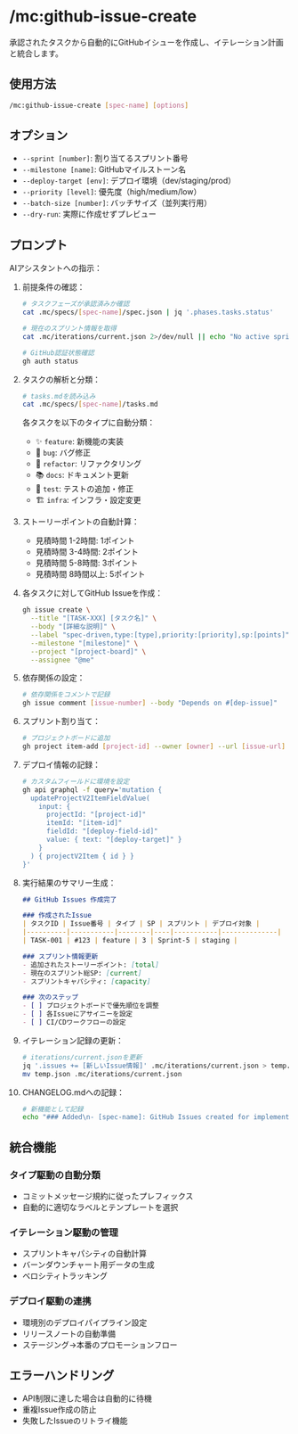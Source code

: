 # /mc:github-issue-create

承認されたタスクから自動的にGitHubイシューを作成し、イテレーション計画と統合します。

## 使用方法

```bash
/mc:github-issue-create [spec-name] [options]
```

## オプション

- `--sprint [number]`: 割り当てるスプリント番号
- `--milestone [name]`: GitHubマイルストーン名
- `--deploy-target [env]`: デプロイ環境（dev/staging/prod）
- `--priority [level]`: 優先度（high/medium/low）
- `--batch-size [number]`: バッチサイズ（並列実行用）
- `--dry-run`: 実際に作成せずプレビュー

## プロンプト

AIアシスタントへの指示：

1. 前提条件の確認：
   ```bash
   # タスクフェーズが承認済みか確認
   cat .mc/specs/[spec-name]/spec.json | jq '.phases.tasks.status'
   
   # 現在のスプリント情報を取得
   cat .mc/iterations/current.json 2>/dev/null || echo "No active sprint"
   
   # GitHub認証状態確認
   gh auth status
   ```

2. タスクの解析と分類：
   ```bash
   # tasks.mdを読み込み
   cat .mc/specs/[spec-name]/tasks.md
   ```
   
   各タスクを以下のタイプに自動分類：
   - ✨ `feature`: 新機能の実装
   - 🐛 `bug`: バグ修正
   - 🔧 `refactor`: リファクタリング
   - 📚 `docs`: ドキュメント更新
   - 🧪 `test`: テストの追加・修正
   - 🏗️ `infra`: インフラ・設定変更

3. ストーリーポイントの自動計算：
   - 見積時間 1-2時間: 1ポイント
   - 見積時間 3-4時間: 2ポイント
   - 見積時間 5-8時間: 3ポイント
   - 見積時間 8時間以上: 5ポイント

4. 各タスクに対してGitHub Issueを作成：
   ```bash
   gh issue create \
     --title "[TASK-XXX] [タスク名]" \
     --body "[詳細な説明]" \
     --label "spec-driven,type:[type],priority:[priority],sp:[points]" \
     --milestone "[milestone]" \
     --project "[project-board]" \
     --assignee "@me"
   ```

5. 依存関係の設定：
   ```bash
   # 依存関係をコメントで記録
   gh issue comment [issue-number] --body "Depends on #[dep-issue]"
   ```

6. スプリント割り当て：
   ```bash
   # プロジェクトボードに追加
   gh project item-add [project-id] --owner [owner] --url [issue-url]
   ```

7. デプロイ情報の記録：
   ```bash
   # カスタムフィールドに環境を設定
   gh api graphql -f query='mutation {
     updateProjectV2ItemFieldValue(
       input: {
         projectId: "[project-id]"
         itemId: "[item-id]"
         fieldId: "[deploy-field-id]"
         value: { text: "[deploy-target]" }
       }
     ) { projectV2Item { id } }
   }'
   ```

8. 実行結果のサマリー生成：
   ```markdown
   ## GitHub Issues 作成完了
   
   ### 作成されたIssue
   | タスクID | Issue番号 | タイプ | SP | スプリント | デプロイ対象 |
   |----------|-----------|--------|----|-----------|--------------|
   | TASK-001 | #123 | feature | 3 | Sprint-5 | staging |
   
   ### スプリント情報更新
   - 追加されたストーリーポイント: [total]
   - 現在のスプリント総SP: [current]
   - スプリントキャパシティ: [capacity]
   
   ### 次のステップ
   - [ ] プロジェクトボードで優先順位を調整
   - [ ] 各Issueにアサイニーを設定
   - [ ] CI/CDワークフローの設定
   ```

9. イテレーション記録の更新：
   ```bash
   # iterations/current.jsonを更新
   jq '.issues += [新しいIssue情報]' .mc/iterations/current.json > temp.json
   mv temp.json .mc/iterations/current.json
   ```

10. CHANGELOG.mdへの記録：
    ```bash
    # 新機能として記録
    echo "### Added\n- [spec-name]: GitHub Issues created for implementation (#[first-issue]-#[last-issue])" >> CHANGELOG.md
    ```

## 統合機能

### タイプ駆動の自動分類
- コミットメッセージ規約に従ったプレフィックス
- 自動的に適切なラベルとテンプレートを選択

### イテレーション駆動の管理
- スプリントキャパシティの自動計算
- バーンダウンチャート用データの生成
- ベロシティトラッキング

### デプロイ駆動の連携
- 環境別のデプロイパイプライン設定
- リリースノートの自動準備
- ステージング→本番のプロモーションフロー

## エラーハンドリング
- API制限に達した場合は自動的に待機
- 重複Issue作成の防止
- 失敗したIssueのリトライ機能